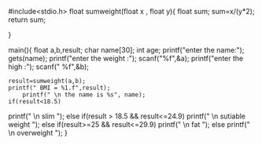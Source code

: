 #include<stdio.h>
float sumweight(float x , float y){
float sum;
sum=x/(y*2);
return sum;

}

 main(){
	float a,b,result;
		char name[30];
	int age;
	printf("enter the name:");
	gets(name);
			printf("enter the weight :");
	scanf("%f",&a);
	printf("enter the high :");
		scanf(" %f",&b);

	result=sumweight(a,b);
	printf(" BMI = %1.f",result);
		printf(" \n the name is %s", name);
	if(result<18.5)
printf(" \n slim ");
else if(result > 18.5 && result<=24.9)
printf(" \n sutiable weight ");
else if(result>=25 && result<=29.9)
printf(" \n fat ");
else 
printf(" \n overweight ");
}
